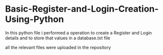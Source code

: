 # Basic-Register-and-Login-Creation-Using-Python

In this python file i performed a operation to create a Register and Login details and to store that values in a database.txt file 

all the relevant files were uploaded in the repository

